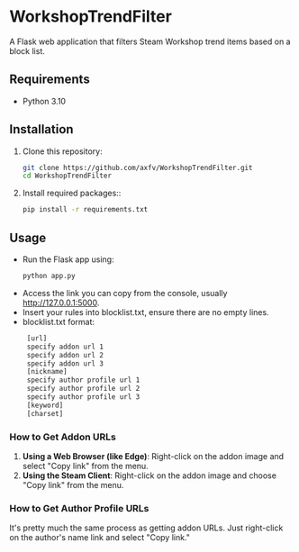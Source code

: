 # WorkshopTrendFilter

A Flask web application that filters Steam Workshop trend items based on a block list.

## Requirements

- Python 3.10

## Installation

1. Clone this repository:

   ```bash
   git clone https://github.com/axfv/WorkshopTrendFilter.git
   cd WorkshopTrendFilter   
2. Install required packages::
   ```bash
   pip install -r requirements.txt

## Usage
* Run the Flask app using:
   ```bash
   python app.py
* Access the link you can copy from the console, usually http://127.0.0.1:5000.
* Insert your rules into blocklist.txt, ensure there are no empty lines.
* blocklist.txt format:
  ```bash
   [url]
   specify addon url 1
   specify addon url 2
   specify addon url 3
   [nickname]
   specify author profile url 1
   specify author profile url 2
   specify author profile url 3
   [keyword]
   [charset]
### How to Get Addon URLs 
1. **Using a Web Browser (like Edge)**: Right-click on the addon image and select "Copy link" from the menu.
2. **Using the Steam Client**: Right-click on the addon image and choose "Copy link" from the menu.
### How to Get Author Profile URLs 
It's pretty much the same process as getting addon URLs. Just right-click on the author's name link and select "Copy link."
